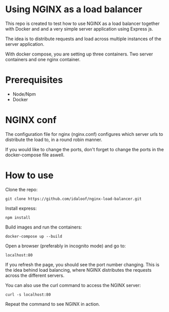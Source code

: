 # Using NGINX as a load balancer

This repo is created to test how to use NGINX as a load balancer together with Docker and and a very simple server application using Express js.

The idea is to distribute requests and load across multiple instances of the server application.

With docker compose, you are setting up three containers. Two server containers and one nginx container.

# Prerequisites

* Node/Npm
* Docker

# NGINX conf

The configuration file for nginx (nginx.conf) configures which server urls to distribute the load to, in a round robin manner.

If you would like to change the ports, don't forget to change the ports in the docker-compose file aswell.

# How to use

Clone the repo:

```git clone https://github.com/idaloof/nginx-load-balancer.git```

Install express:

```npm install```

Build images and run the containers:

```docker-compose up --build```

Open a browser (preferably in incognito mode) and go to:

```localhost:80```

If you refresh the page, you should see the port number changing. This is the idea behind load balancing, where NGINX distributes the requests across the different servers.

You can also use the curl command to access the NGINX server:

```curl -s localhost:80```

Repeat the command to see NGINX in action.